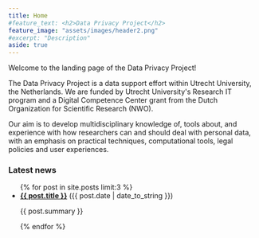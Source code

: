 ```yaml
---
title: Home
#feature_text: <h2>Data Privacy Project</h2>
feature_image: "assets/images/header2.png"
#excerpt: "Description"
aside: true
---
```


Welcome to the landing page of the Data Privacy Project!

The Data Privacy Project is a data support effort within Utrecht University, the Netherlands. We are funded by Utrecht University's Research IT program and a Digital Competence Center grant from the Dutch Organization for Scientific Research (NWO).

Our aim is to develop multidisciplinary knowledge of, tools about, and experience with how researchers can and should deal with personal data, with an emphasis on practical techniques, computational tools, legal policies and user experiences.

### Latest news
<ul>
  {% for post in site.posts limit:3 %}
    <li>
      <b><a href="{{ post.url | prepend: site.baseurl }}">{{ post.title }}</a></b> ({{ post.date | date_to_string }})<br>
      <p>{{ post.summary }}</p>
    </li>
  {% endfor %}
</ul>